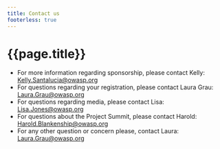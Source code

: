 ```yaml
---
title: Contact us
footerless: true
---
```


# {{page.title}}

* For more information regarding sponsorship, please contact Kelly:  [Kelly.Santalucia@owasp.org](mailto:kelly.Santalucia@owasp.org)
* For questions regarding your registration, please contact Laura Grau: [Laura.Grau@owasp.org](mailto:laura.grau@owasp.org)
* For questions regarding media, please contact Lisa: [Lisa.Jones@owasp.org](mailto:lisa.jones@owasp.org)
* For questions about the Project Summit, please contact Harold: [Harold.Blankenship@owasp.org](mailto:Harold.Blankenship@owasp.org)
* For any other question or concern please, contact Laura: [Laura.Grau@owasp.org](mailto:laura.grau@owasp.org)


<div style="height: 8em"></div>